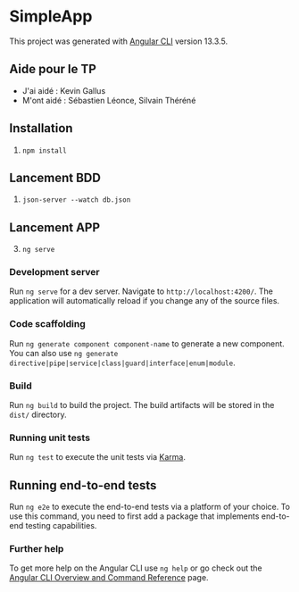 # SimpleApp

This project was generated with [Angular CLI](https://github.com/angular/angular-cli) version 13.3.5.


## Aide pour le TP

- J'ai aidé : Kevin Gallus
- M'ont aidé : Sébastien Léonce, Silvain Théréné

## Installation

1. ```npm install```

## Lancement BDD

1. ```json-server --watch db.json```

## Lancement APP

3. ```ng serve```

### Development server

Run `ng serve` for a dev server. Navigate to `http://localhost:4200/`. The application will automatically reload if you change any of the source files.

### Code scaffolding

Run `ng generate component component-name` to generate a new component. You can also use `ng generate directive|pipe|service|class|guard|interface|enum|module`.

### Build

Run `ng build` to build the project. The build artifacts will be stored in the `dist/` directory.

### Running unit tests

Run `ng test` to execute the unit tests via [Karma](https://karma-runner.github.io).

## Running end-to-end tests

Run `ng e2e` to execute the end-to-end tests via a platform of your choice. To use this command, you need to first add a package that implements end-to-end testing capabilities.

### Further help

To get more help on the Angular CLI use `ng help` or go check out the [Angular CLI Overview and Command Reference](https://angular.io/cli) page.


